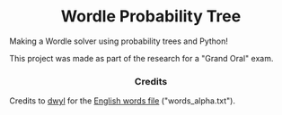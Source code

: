 # <div align = 'center'> Wordle Probability Tree </div>
Making a Wordle solver using probability trees and Python!

This project was made as part of the research for a "Grand Oral" exam.

### <div align = 'center'> Credits </div>
Credits to [dwyl](https://github.com/dwyl) for the [English words file](https://github.com/dwyl/english-words/tree/master) ("words_alpha.txt").